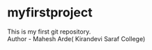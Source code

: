 # myfirstproject
This  is my first git repository.
<br>
Author - Mahesh Arde( Kirandevi Saraf College)
